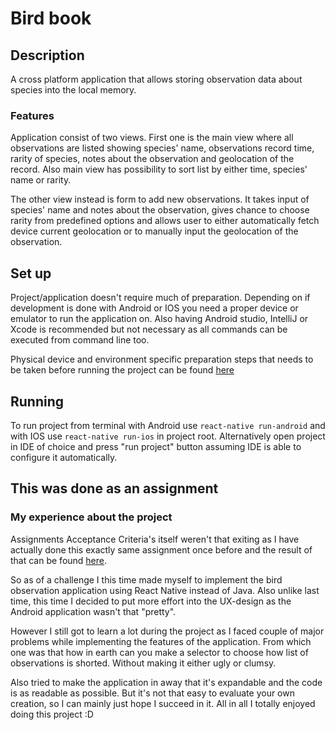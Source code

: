 # Bird book

## Description

A cross platform application that allows storing observation data about species into the local memory.

### Features

Application consist of two views. First one is the main view where all observations are listed showing species' name, observations record time, rarity of species, notes about the observation and geolocation of the record. Also main view has possibility to sort list by either time, species' name or rarity.

The other view instead is form to add new observations. It takes input of species' name and notes about the observation, gives chance to choose rarity from predefined options and allows user to either automatically fetch device current geolocation or to manually input the geolocation of the observation. 

## Set up

Project/application doesn't require much of preparation. Depending on if development is done with Android or IOS you need a proper device or emulator to run the application on. Also having Android studio, IntelliJ or Xcode is recommended but not necessary as all commands can be executed from command line too.

Physical device and environment specific preparation steps that needs to be taken before running the project can be found [here](https://facebook.github.io/react-native/docs/running-on-device)

## Running

To run project from terminal with Android use `react-native run-android` and with IOS use `react-native run-ios` in project root. Alternatively open project in IDE of choice and press "run project" button assuming IDE is able to configure it automatically.

## This was done as an assignment

### My experience about the project

Assignments Acceptance Criteria's itself weren't that exiting as I have actually done this exactly same assignment once before and the result of that can be found [here](https://github.com/Jhoneagle/Bird-Observations).

So as of a challenge I this time made myself to implement the bird observation application using React Native instead of Java. Also unlike last time, this time I decided to put more effort into the UX-design as the Android application wasn't that "pretty".

However I still got to learn a lot during the project as I faced couple of major problems while implementing the features of the application. From which one was that how in earth can you make a selector to choose how list of observations is shorted. Without making it either ugly or clumsy. 

Also tried to make the application in away that it's expandable and the code is as readable as possible. But it's not that easy to evaluate your own creation, so I can mainly just hope I succeed in it. All in all I totally enjoyed doing this project :D
